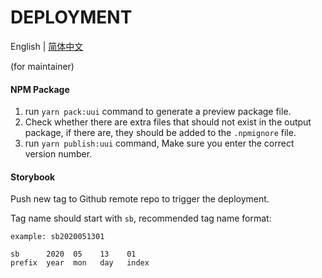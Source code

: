 # DEPLOYMENT

English | [简体中文](https://github.com/HackPlan/UUI/blob/master/docs/DEPLOYMENT.zh-CN.md)

(for maintainer)

#### NPM Package

1. run `yarn pack:uui` command to generate a preview package file.
2. Check whether there are extra files that should not exist in the output package, if there are, they should be added to the `.npmignore` file.
3. run `yarn publish:uui` command, Make sure you enter the correct version number.

#### Storybook

Push new tag to Github remote repo to trigger the deployment.

Tag name should start with `sb`, recommended tag name format:

```
example: sb2020051301

sb      2020  05    13    01
prefix  year  mon   day   index
```
